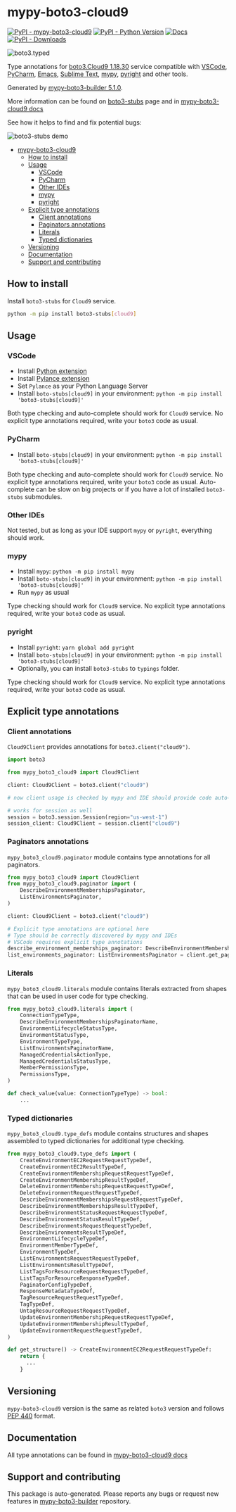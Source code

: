 <a id="mypy-boto3-cloud9"></a>

# mypy-boto3-cloud9

[![PyPI - mypy-boto3-cloud9](https://img.shields.io/pypi/v/mypy-boto3-cloud9.svg?color=blue)](https://pypi.org/project/mypy-boto3-cloud9)
[![PyPI - Python Version](https://img.shields.io/pypi/pyversions/mypy-boto3-cloud9.svg?color=blue)](https://pypi.org/project/mypy-boto3-cloud9)
[![Docs](https://img.shields.io/readthedocs/mypy-boto3-builder.svg?color=blue)](https://mypy-boto3-builder.readthedocs.io/)
[![PyPI - Downloads](https://img.shields.io/pypi/dw/mypy-boto3-cloud9?color=blue)](https://pypistats.org/packages/mypy-boto3-cloud9)

![boto3.typed](https://github.com/vemel/mypy_boto3_builder/raw/master/logo.png)

Type annotations for
[boto3.Cloud9 1.18.30](https://boto3.amazonaws.com/v1/documentation/api/1.18.30/reference/services/cloud9.html#Cloud9)
service compatible with [VSCode](https://code.visualstudio.com/),
[PyCharm](https://www.jetbrains.com/pycharm/),
[Emacs](https://www.gnu.org/software/emacs/),
[Sublime Text](https://www.sublimetext.com/),
[mypy](https://github.com/python/mypy),
[pyright](https://github.com/microsoft/pyright) and other tools.

Generated by
[mypy-boto3-builder 5.1.0](https://github.com/vemel/mypy_boto3_builder).

More information can be found on
[boto3-stubs](https://pypi.org/project/boto3-stubs/) page and in
[mypy-boto3-cloud9 docs](https://vemel.github.io/boto3_stubs_docs/mypy_boto3_cloud9/)

See how it helps to find and fix potential bugs:

![boto3-stubs demo](https://github.com/vemel/mypy_boto3_builder/raw/master/demo.gif)

- [mypy-boto3-cloud9](#mypy-boto3-cloud9)
  - [How to install](#how-to-install)
  - [Usage](#usage)
    - [VSCode](#vscode)
    - [PyCharm](#pycharm)
    - [Other IDEs](#other-ides)
    - [mypy](#mypy)
    - [pyright](#pyright)
  - [Explicit type annotations](#explicit-type-annotations)
    - [Client annotations](#client-annotations)
    - [Paginators annotations](#paginators-annotations)
    - [Literals](#literals)
    - [Typed dictionaries](#typed-dictionaries)
  - [Versioning](#versioning)
  - [Documentation](#documentation)
  - [Support and contributing](#support-and-contributing)

<a id="how-to-install"></a>

## How to install

Install `boto3-stubs` for `Cloud9` service.

```bash
python -m pip install boto3-stubs[cloud9]
```

<a id="usage"></a>

## Usage

<a id="vscode"></a>

### VSCode

- Install
  [Python extension](https://marketplace.visualstudio.com/items?itemName=ms-python.python)
- Install
  [Pylance extension](https://marketplace.visualstudio.com/items?itemName=ms-python.vscode-pylance)
- Set `Pylance` as your Python Language Server
- Install `boto-stubs[cloud9]` in your environment:
  `python -m pip install 'boto3-stubs[cloud9]'`

Both type checking and auto-complete should work for `Cloud9` service. No
explicit type annotations required, write your `boto3` code as usual.

<a id="pycharm"></a>

### PyCharm

- Install `boto-stubs[cloud9]` in your environment:
  `python -m pip install 'boto3-stubs[cloud9]'`

Both type checking and auto-complete should work for `Cloud9` service. No
explicit type annotations required, write your `boto3` code as usual.
Auto-complete can be slow on big projects or if you have a lot of installed
`boto3-stubs` submodules.

<a id="other-ides"></a>

### Other IDEs

Not tested, but as long as your IDE support `mypy` or `pyright`, everything
should work.

<a id="mypy"></a>

### mypy

- Install `mypy`: `python -m pip install mypy`
- Install `boto-stubs[cloud9]` in your environment:
  `python -m pip install 'boto3-stubs[cloud9]'`
- Run `mypy` as usual

Type checking should work for `Cloud9` service. No explicit type annotations
required, write your `boto3` code as usual.

<a id="pyright"></a>

### pyright

- Install `pyright`: `yarn global add pyright`
- Install `boto-stubs[cloud9]` in your environment:
  `python -m pip install 'boto3-stubs[cloud9]'`
- Optionally, you can install `boto3-stubs` to `typings` folder.

Type checking should work for `Cloud9` service. No explicit type annotations
required, write your `boto3` code as usual.

<a id="explicit-type-annotations"></a>

## Explicit type annotations

<a id="client-annotations"></a>

### Client annotations

`Cloud9Client` provides annotations for `boto3.client("cloud9")`.

```python
import boto3

from mypy_boto3_cloud9 import Cloud9Client

client: Cloud9Client = boto3.client("cloud9")

# now client usage is checked by mypy and IDE should provide code auto-complete

# works for session as well
session = boto3.session.Session(region="us-west-1")
session_client: Cloud9Client = session.client("cloud9")
```

<a id="paginators-annotations"></a>

### Paginators annotations

`mypy_boto3_cloud9.paginator` module contains type annotations for all
paginators.

```python
from mypy_boto3_cloud9 import Cloud9Client
from mypy_boto3_cloud9.paginator import (
    DescribeEnvironmentMembershipsPaginator,
    ListEnvironmentsPaginator,
)

client: Cloud9Client = boto3.client("cloud9")

# Explicit type annotations are optional here
# Type should be correctly discovered by mypy and IDEs
# VSCode requires explicit type annotations
describe_environment_memberships_paginator: DescribeEnvironmentMembershipsPaginator = client.get_paginator("describe_environment_memberships")
list_environments_paginator: ListEnvironmentsPaginator = client.get_paginator("list_environments")
```

<a id="literals"></a>

### Literals

`mypy_boto3_cloud9.literals` module contains literals extracted from shapes
that can be used in user code for type checking.

```python
from mypy_boto3_cloud9.literals import (
    ConnectionTypeType,
    DescribeEnvironmentMembershipsPaginatorName,
    EnvironmentLifecycleStatusType,
    EnvironmentStatusType,
    EnvironmentTypeType,
    ListEnvironmentsPaginatorName,
    ManagedCredentialsActionType,
    ManagedCredentialsStatusType,
    MemberPermissionsType,
    PermissionsType,
)

def check_value(value: ConnectionTypeType) -> bool:
    ...
```

<a id="typed-dictionaries"></a>

### Typed dictionaries

`mypy_boto3_cloud9.type_defs` module contains structures and shapes assembled
to typed dictionaries for additional type checking.

```python
from mypy_boto3_cloud9.type_defs import (
    CreateEnvironmentEC2RequestRequestTypeDef,
    CreateEnvironmentEC2ResultTypeDef,
    CreateEnvironmentMembershipRequestRequestTypeDef,
    CreateEnvironmentMembershipResultTypeDef,
    DeleteEnvironmentMembershipRequestRequestTypeDef,
    DeleteEnvironmentRequestRequestTypeDef,
    DescribeEnvironmentMembershipsRequestRequestTypeDef,
    DescribeEnvironmentMembershipsResultTypeDef,
    DescribeEnvironmentStatusRequestRequestTypeDef,
    DescribeEnvironmentStatusResultTypeDef,
    DescribeEnvironmentsRequestRequestTypeDef,
    DescribeEnvironmentsResultTypeDef,
    EnvironmentLifecycleTypeDef,
    EnvironmentMemberTypeDef,
    EnvironmentTypeDef,
    ListEnvironmentsRequestRequestTypeDef,
    ListEnvironmentsResultTypeDef,
    ListTagsForResourceRequestRequestTypeDef,
    ListTagsForResourceResponseTypeDef,
    PaginatorConfigTypeDef,
    ResponseMetadataTypeDef,
    TagResourceRequestRequestTypeDef,
    TagTypeDef,
    UntagResourceRequestRequestTypeDef,
    UpdateEnvironmentMembershipRequestRequestTypeDef,
    UpdateEnvironmentMembershipResultTypeDef,
    UpdateEnvironmentRequestRequestTypeDef,
)

def get_structure() -> CreateEnvironmentEC2RequestRequestTypeDef:
    return {
      ...
    }
```

<a id="versioning"></a>

## Versioning

`mypy-boto3-cloud9` version is the same as related `boto3` version and follows
[PEP 440](https://www.python.org/dev/peps/pep-0440/) format.

<a id="documentation"></a>

## Documentation

All type annotations can be found in
[mypy-boto3-cloud9 docs](https://vemel.github.io/boto3_stubs_docs/mypy_boto3_cloud9/)

<a id="support-and-contributing"></a>

## Support and contributing

This package is auto-generated. Please reports any bugs or request new features
in [mypy-boto3-builder](https://github.com/vemel/mypy_boto3_builder/issues/)
repository.
